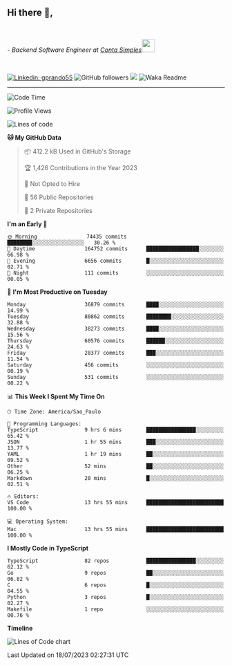 <h2>Hi there  👋,</h2> </br>

<p><em>- Backend Software Engineer at <a href="https://contasimples.com">Conta Simples</a><img src="https://media.giphy.com/media/WUlplcMpOCEmTGBtBW/giphy.gif" width="30"> 
</em></p></br>


[![Linkedin: gprando55](https://img.shields.io/badge/-gprando55-blue?style=flat-square&logo=Linkedin&logoColor=white&link=https://www.linkedin.com/in/prandogabriel/)](https://www.linkedin.com/in/prandogabriel)
![GitHub followers](https://img.shields.io/github/followers/prandogabriel?label=Follow&style=social)
![](https://visitor-badge.glitch.me/badge?page_id=prandogabriel.prandogabriel)
![Waka Readme](https://github.com/prandogabriel/prandogabriel/workflows/Waka%20Readme/badge.svg)

---
<!--START_SECTION:waka-->
![Code Time](http://img.shields.io/badge/Code%20Time-2%2C506%20hrs%2053%20mins-blue)

![Profile Views](http://img.shields.io/badge/Profile%20Views-0-blue)

![Lines of code](https://img.shields.io/badge/From%20Hello%20World%20I%27ve%20Written-291.1%20million%20lines%20of%20code-blue)

**🐱 My GitHub Data** 

> 📦 412.2 kB Used in GitHub's Storage 
 > 
> 🏆 1,426 Contributions in the Year 2023
 > 
> 🚫 Not Opted to Hire
 > 
> 📜 56 Public Repositories 
 > 
> 🔑 2 Private Repositories 
 > 
**I'm an Early 🐤** 

```text
🌞 Morning                74435 commits       ████████░░░░░░░░░░░░░░░░░   30.26 % 
🌆 Daytime                164752 commits      █████████████████░░░░░░░░   66.98 % 
🌃 Evening                6656 commits        █░░░░░░░░░░░░░░░░░░░░░░░░   02.71 % 
🌙 Night                  111 commits         ░░░░░░░░░░░░░░░░░░░░░░░░░   00.05 % 
```
📅 **I'm Most Productive on Tuesday** 

```text
Monday                   36879 commits       ████░░░░░░░░░░░░░░░░░░░░░   14.99 % 
Tuesday                  80862 commits       ████████░░░░░░░░░░░░░░░░░   32.88 % 
Wednesday                38273 commits       ████░░░░░░░░░░░░░░░░░░░░░   15.56 % 
Thursday                 60576 commits       ██████░░░░░░░░░░░░░░░░░░░   24.63 % 
Friday                   28377 commits       ███░░░░░░░░░░░░░░░░░░░░░░   11.54 % 
Saturday                 456 commits         ░░░░░░░░░░░░░░░░░░░░░░░░░   00.19 % 
Sunday                   531 commits         ░░░░░░░░░░░░░░░░░░░░░░░░░   00.22 % 
```


📊 **This Week I Spent My Time On** 

```text
🕑︎ Time Zone: America/Sao_Paulo

💬 Programming Languages: 
TypeScript               9 hrs 6 mins        ████████████████░░░░░░░░░   65.42 % 
JSON                     1 hr 55 mins        ███░░░░░░░░░░░░░░░░░░░░░░   13.77 % 
YAML                     1 hr 19 mins        ██░░░░░░░░░░░░░░░░░░░░░░░   09.52 % 
Other                    52 mins             ██░░░░░░░░░░░░░░░░░░░░░░░   06.25 % 
Markdown                 20 mins             █░░░░░░░░░░░░░░░░░░░░░░░░   02.51 % 

🔥 Editors: 
VS Code                  13 hrs 55 mins      █████████████████████████   100.00 % 

💻 Operating System: 
Mac                      13 hrs 55 mins      █████████████████████████   100.00 % 
```

**I Mostly Code in TypeScript** 

```text
TypeScript               82 repos            ████████████████░░░░░░░░░   62.12 % 
Go                       9 repos             ██░░░░░░░░░░░░░░░░░░░░░░░   06.82 % 
C                        6 repos             █░░░░░░░░░░░░░░░░░░░░░░░░   04.55 % 
Python                   3 repos             █░░░░░░░░░░░░░░░░░░░░░░░░   02.27 % 
Makefile                 1 repo              ░░░░░░░░░░░░░░░░░░░░░░░░░   00.76 % 
```



**Timeline**

![Lines of Code chart](https://raw.githubusercontent.com/prandogabriel/prandogabriel/master/assets/bar_graph.png)


 Last Updated on 18/07/2023 02:27:31 UTC
<!--END_SECTION:waka-->
